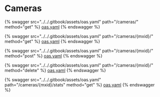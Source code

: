 # Cameras





{% swagger src="../../.gitbook/assets/oas.yaml" path="/cameras/" method="get" %}
[oas.yaml](../../.gitbook/assets/oas.yaml)
{% endswagger %}

{% swagger src="../../.gitbook/assets/oas.yaml" path="/cameras/{mxid}/" method="get" %}
[oas.yaml](../../.gitbook/assets/oas.yaml)
{% endswagger %}

{% swagger src="../../.gitbook/assets/oas.yaml" path="/cameras/{mxid}/" method="post" %}
[oas.yaml](../../.gitbook/assets/oas.yaml)
{% endswagger %}

{% swagger src="../../.gitbook/assets/oas.yaml" path="/cameras/{mxid}/" method="delete" %}
[oas.yaml](../../.gitbook/assets/oas.yaml)
{% endswagger %}

{% swagger src="../../.gitbook/assets/oas.yaml" path="/cameras/{mxid}/stats" method="get" %}
[oas.yaml](../../.gitbook/assets/oas.yaml)
{% endswagger %}
